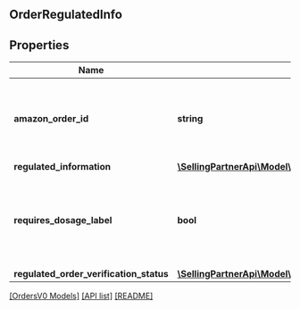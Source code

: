 ## OrderRegulatedInfo

## Properties

Name | Type | Description | Notes
------------ | ------------- | ------------- | -------------
**amazon_order_id** | **string** | An Amazon-defined order identifier, in 3-7-7 format. |
**regulated_information** | [**\SellingPartnerApi\Model\OrdersV0\RegulatedInformation**](RegulatedInformation.md) |  |
**requires_dosage_label** | **bool** | Whether the order requires attaching a dosage information label when shipped. |
**regulated_order_verification_status** | [**\SellingPartnerApi\Model\OrdersV0\RegulatedOrderVerificationStatus**](RegulatedOrderVerificationStatus.md) |  |

[[OrdersV0 Models]](../) [[API list]](../../Api) [[README]](../../../README.md)
